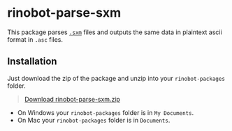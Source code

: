 
# rinobot-parse-sxm

This package parses [`.sxm`](http://www.specs-zurich.com/en/controller-base-package-software-_content---1--1535.html)
files and outputs the same data in plaintext ascii format in `.asc` files.

## Installation

Just download the zip of the package and unzip into your `rinobot-packages` folder.

> [Download rinobot-parse-sxm.zip](https://github.com/rinocloud/rinobot-parse-sxm/archive/master.zip)

- On Windows your `rinobot-packages` folder is in `My Documents`.
- On Mac your `rinobot-packages` folder is in `Documents`.
